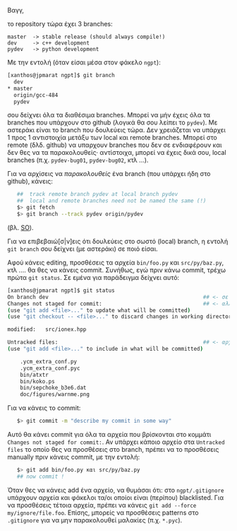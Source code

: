 Βαγγ,

το repository τώρα έχει 3 branches:

```
master  -> stable release (should always compile!)
dev     -> c++ development
pydev   -> python development
```

Με την εντολή (όταν είσαι μέσα στον φάκελο `ngpt`):

```bash
[xanthos@jpmarat ngpt]$ git branch
  dev
* master
  origin/gcc-484
  pydev
```
σου δείχνει όλα τα διαθέσιμα branches. Μπορεί να μήν έχεις όλα τα branches που υπάρχουν στο github (λογικά θα σου λείπει το `pydev`). Με αστεράκι είναι το branch που δουλεύεις τώρα. Δεν χρειάζεται να υπάρχει 1 προς 1 αντιστοιχία μετάξυ των local και remote branches. Μπορεί στο remote (δλδ. github) να υπαρχουν branches που δεν σε ενδιαφέρουν και δεν θες να τα παρακολουθείς· αντίστοιχα, μπορεί να έχεις δικά σου, local branches (π.χ. `pydev-bug01`, `pydev-bug02`, κτλ ...).

Για να αρχίσεις να *παρακολουθείς* ένα branch (που υπάρχει ήδη στο github), κάνεις:

```bash
   ##  track remote branch pydev at local branch pydev
   ##  local and remote branches need not be named the same (!)
   $> git fetch
   $> git branch --track pydev origin/pydev
```
(βλ. [SO](http://stackoverflow.com/questions/11262703/track-a-new-remote-branch-created-on-github)).

Για να επιβεβαιώ[σ|ν]εις ότι δουλεύεις στο σωστό (local) branch, η εντολή `git branch` σου  δείχνει (με αστεράκι) σε ποιό είσαι.

Αφού κάνεις editing, προσθέσεις τα αρχεία `bin/foo.py` και `src/py/baz.py`, κτλ .... θα θες να κάνεις commit. Συνήθως, εγώ πριν κάνω commit, τρέχω πρώτα `git status`. Σε εμένα για παράδειγμα δείχνει αυτό:
```bash
[xanthos@jpmarat ngpt]$ git status
On branch dev                                                 ## <- σε ποιο branch είμαι
Changes not staged for commit:                                ## <- αλλαγές που **ΔΕΝ** έχουν γίνει commit (ακόμη)
(use "git add <file>..." to update what will be committed)
(use "git checkout -- <file>..." to discard changes in working directory)

modified:   src/ionex.hpp

Untracked files:                                              ## <- αρχεία που **ΔΕΝ** έχουν γίνει tracked
(use "git add <file>..." to include in what will be committed)

    .ycm_extra_conf.py
    .ycm_extra_conf.pyc
    bin/atxtr
    bin/koko.ps
    bin/sepchoke_b3e6.dat
    doc/figures/warnme.png
```
Για να κάνεις το commit:

```bash
   $> git commit -m "describe my commit in some way"
```

Αυτό θα κάνει commit για όλα τα αρχεία που βρίσκονται στο κομμάτι `Changes not staged for commit:`. Αν υπάρχει κάποιο αρχείο στα `Untracked files` το οποίο θες να προσθέσεις στο branch, πρέπει να το προσθέσεις manually πριν κάνεις commit, με την εντολή:

```bash
   $> git add bin/foo.py και src/py/baz.py
   ## now commit !
```

Όταν θες να κάνεις add ένα αρχείο, να θυμάσαι ότι: στο `ngpt/.gitignore` υπάρχουν αρχεία και φάκελοι τα/οι οποίοι είναι (περίπου) blacklisted. Για να προσθέσεις τέτοια αρχεία, πρέπει να κάνεις `git add --force my/ignore/file.foo`. Επίσης, μπορείς να προσθέσεις patterns στο `.gitignore` για να μην παρακολουθεί μαλακίες (π.χ. `*.pyc`).
